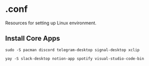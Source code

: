 # .conf
Resources for setting up Linux environment.

## Install Core Apps
```
sudo -S pacman discord telegram-desktop signal-desktop xclip
```
```
yay -S slack-desktop notion-app spotify visual-studio-code-bin
```

